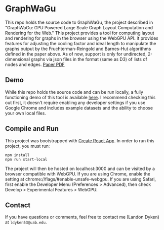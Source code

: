 # GraphWaGu

This repo holds the source code to GraphWaGu, the project described in "GraphWaGu: GPU Powered Large Scale Graph Layout
Computation and Rendering for the Web." This project provides a tool for computing layout and rendering for graphs in the browser using the WebGPU API. It provides features for adjusting the cooling factor and ideal length to manipulate the graphs output by the Fruchterman-Reingold and Barnes-Hut algorithms defined in the paper above. As of now, support is only for undirected, 2-dimensional graphs via json files in the format (same as D3) of lists of nodes and edges. [Paper PDF](https://drive.google.com/file/d/16PWup93vFLCWqQexop2IfRyMeQGniLqa/view)

## Demo
While this repo holds the source code and can be run locally, a fully functioning demo of this tool is available [here](https://harp-lab.github.io/GraphWaGu/). I recommend checking this out first, it doesn't require enabling any developer settings if you use Google Chrome and includes example datasets and the ability to choose your own local files.

## Compile and Run

This project was bootstrapped with [Create React App](https://github.com/facebook/create-react-app). In order to run this project, you must run:
```
npm install
npm run start-local
```
The project will then be hosted on localhost:3000 and can be visited by a browser compatible with WebGPU. If you are using Chrome, enable the setting at chrome://flags/#enable-unsafe-webgpu. If you are using Safari, first enable the Developer Menu (Preferences > Advanced), then check Develop > Experimental Features > WebGPU.

## Contact
If you have questions or comments, feel free to contact me (Landon Dyken) at `ldyken53@uab.edu`.